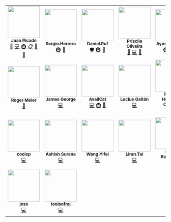 <!-- ALL-CONTRIBUTORS-LIST:START - Do not remove or modify this section -->
<!-- prettier-ignore-start -->
<!-- markdownlint-disable -->
<table>
  <tr>
    <td align="center"><a href="https://www.linkedin.com/in/jotadeveloper/"><img src="https://avatars0.githubusercontent.com/u/558752?v=4" width="100px;" alt=""/><br /><sub><b>Juan Picado</b></sub></a><br /><a href="https://github.com/verdaccio/verdaccio/commits?author=juanpicado" title="Documentation">📖</a> <a href="https://github.com/verdaccio/verdaccio/commits?author=juanpicado" title="Code">💻</a> <a href="#infra-juanpicado" title="Infrastructure (Hosting, Build-Tools, etc)">🚇</a> <a href="#eventOrganizing-juanpicado" title="Event Organizing">📋</a> <a href="#blog-juanpicado" title="Blogposts">📝</a> <a href="#maintenance-juanpicado" title="Maintenance">🚧</a></td>
    <td align="center"><a href="https://github.com/sergiohgz"><img src="https://avatars3.githubusercontent.com/u/14012309?v=4" width="100px;" alt=""/><br /><sub><b>Sergio Herrera</b></sub></a><br /><a href="#infra-sergiohgz" title="Infrastructure (Hosting, Build-Tools, etc)">🚇</a> <a href="#maintenance-sergiohgz" title="Maintenance">🚧</a></td>
    <td align="center"><a href="https://daniel-ruf.de/"><img src="https://avatars1.githubusercontent.com/u/827205?v=4" width="100px;" alt=""/><br /><sub><b>Daniel Ruf</b></sub></a><br /><a href="#security-DanielRuf" title="Security">🛡️</a> <a href="#infra-DanielRuf" title="Infrastructure (Hosting, Build-Tools, etc)">🚇</a> <a href="#maintenance-DanielRuf" title="Maintenance">🚧</a></td>
    <td align="center"><a href="https://priscilawebdev.github.io/priscilaoliveira/"><img src="https://avatars1.githubusercontent.com/u/29228205?v=4" width="100px;" alt=""/><br /><sub><b>Priscila Oliveira</b></sub></a><br /><a href="#design-priscilawebdev" title="Design">🎨</a> <a href="https://github.com/verdaccio/verdaccio/commits?author=priscilawebdev" title="Code">💻</a> <a href="#maintenance-priscilawebdev" title="Maintenance">🚧</a></td>
    <td align="center"><a href="http://ayusharma.github.io/"><img src="https://avatars0.githubusercontent.com/u/6918450?v=4" width="100px;" alt=""/><br /><sub><b>Ayush Sharma</b></sub></a><br /><a href="#infra-ayusharma" title="Infrastructure (Hosting, Build-Tools, etc)">🚇</a> <a href="https://github.com/verdaccio/verdaccio/commits?author=ayusharma" title="Code">💻</a> <a href="#design-ayusharma" title="Design">🎨</a></td>
    <td align="center"><a href="https://github.com/trentearl"><img src="https://avatars2.githubusercontent.com/u/802857?v=4" width="100px;" alt=""/><br /><sub><b>Trent Earl</b></sub></a><br /><a href="https://github.com/verdaccio/verdaccio/commits?author=trentearl" title="Code">💻</a></td>
    <td align="center"><a href="https://github.com/jmwilkinson"><img src="https://avatars0.githubusercontent.com/u/17836030?v=4" width="100px;" alt=""/><br /><sub><b>jmwilkinson</b></sub></a><br /><a href="https://github.com/verdaccio/verdaccio/commits?author=jmwilkinson" title="Code">💻</a></td>
  </tr>
  <tr>
    <td align="center"><a href="https://github.com/bufferoverflow"><img src="https://avatars2.githubusercontent.com/u/378909?v=4" width="100px;" alt=""/><br /><sub><b>Roger Meier</b></sub></a><br /><a href="#plugin-bufferoverflow" title="Plugin/utility libraries">🔌</a></td>
    <td align="center"><a href="https://ghuser.io/jamesgeorge007"><img src="https://avatars2.githubusercontent.com/u/25279263?v=4" width="100px;" alt=""/><br /><sub><b>James George</b></sub></a><br /><a href="https://github.com/verdaccio/verdaccio/commits?author=jamesgeorge007" title="Code">💻</a></td>
    <td align="center"><a href="https://github.com/AvailCat"><img src="https://avatars3.githubusercontent.com/u/19658647?v=4" width="100px;" alt=""/><br /><sub><b>AvailCat</b></sub></a><br /><a href="https://github.com/verdaccio/verdaccio/commits?author=AvailCat" title="Code">💻</a> <a href="#infra-AvailCat" title="Infrastructure (Hosting, Build-Tools, etc)">🚇</a> <a href="#maintenance-AvailCat" title="Maintenance">🚧</a></td>
    <td align="center"><a href="https://www.luciusgaitan.com/"><img src="https://avatars0.githubusercontent.com/u/5970350?v=4" width="100px;" alt=""/><br /><sub><b>Lucius Gaitán</b></sub></a><br /><a href="https://github.com/verdaccio/verdaccio/commits?author=lgaitan" title="Code">💻</a></td>
    <td align="center"><a href="https://github.com/ramonornela"><img src="https://avatars1.githubusercontent.com/u/187946?v=4" width="100px;" alt=""/><br /><sub><b>Ramon Henrique Ornelas</b></sub></a><br /><a href="https://github.com/verdaccio/verdaccio/commits?author=ramonornela" title="Code">💻</a></td>
    <td align="center"><a href="https://people.freebsd.org/~mi/resume/"><img src="https://avatars1.githubusercontent.com/u/1486340?v=4" width="100px;" alt=""/><br /><sub><b>UnitedMarsupials-zz</b></sub></a><br /><a href="https://github.com/verdaccio/verdaccio/commits?author=UnitedMarsupials-zz" title="Code">💻</a></td>
    <td align="center"><a href="http://www.codingintrigue.co.uk/"><img src="https://avatars0.githubusercontent.com/u/9048902?v=4" width="100px;" alt=""/><br /><sub><b>Ryan Graham</b></sub></a><br /><a href="https://github.com/verdaccio/verdaccio/commits?author=ryan-codingintrigue" title="Code">💻</a></td>
  </tr>
  <tr>
    <td align="center"><a href="https://github.com/coolsp"><img src="https://avatars1.githubusercontent.com/u/1246647?v=4" width="100px;" alt=""/><br /><sub><b>coolsp</b></sub></a><br /><a href="https://github.com/verdaccio/verdaccio/commits?author=coolsp" title="Code">💻</a></td>
    <td align="center"><a href="http://ashishsurana.in/"><img src="https://avatars0.githubusercontent.com/u/5610944?v=4" width="100px;" alt=""/><br /><sub><b>Ashish Surana</b></sub></a><br /><a href="https://github.com/verdaccio/verdaccio/commits?author=ashishsurana" title="Code">💻</a></td>
    <td align="center"><a href="https://github.com/buffaybu"><img src="https://avatars3.githubusercontent.com/u/2025661?v=4" width="100px;" alt=""/><br /><sub><b>Wang Yifei</b></sub></a><br /><a href="https://github.com/verdaccio/verdaccio/commits?author=buffaybu" title="Code">💻</a></td>
    <td align="center"><a href="https://twitter.com/liran_tal"><img src="https://avatars1.githubusercontent.com/u/316371?v=4" width="100px;" alt=""/><br /><sub><b>Liran Tal</b></sub></a><br /><a href="https://github.com/verdaccio/verdaccio/commits?author=lirantal" title="Code">💻</a></td>
    <td align="center"><a href="https://github.com/brenordr"><img src="https://avatars2.githubusercontent.com/u/19731692?v=4" width="100px;" alt=""/><br /><sub><b>Breno Rodrigues</b></sub></a><br /><a href="https://github.com/verdaccio/verdaccio/commits?author=brenordr" title="Code">💻</a></td>
    <td align="center"><a href="https://github.com/jachstet-sea"><img src="https://avatars0.githubusercontent.com/u/7993508?v=4" width="100px;" alt=""/><br /><sub><b>jachstet-sea</b></sub></a><br /><a href="https://github.com/verdaccio/verdaccio/commits?author=jachstet-sea" title="Code">💻</a></td>
    <td align="center"><a href="https://patrik.votocek.cz/"><img src="https://avatars1.githubusercontent.com/u/112567?v=4" width="100px;" alt=""/><br /><sub><b>Patrik Votoček</b></sub></a><br /><a href="https://github.com/verdaccio/verdaccio/commits?author=Vrtak-CZ" title="Code">💻</a></td>
  </tr>
  <tr>
    <td align="center"><a href="https://github.com/monkeywithacupcake"><img src="https://avatars3.githubusercontent.com/u/7316730?v=4" width="100px;" alt=""/><br /><sub><b>jess</b></sub></a><br /><a href="https://github.com/verdaccio/verdaccio/commits?author=monkeywithacupcake" title="Code">💻</a></td>
    <td align="center"><a href="https://github.com/toolsofraj"><img src="https://avatars0.githubusercontent.com/u/2507152?v=4" width="100px;" alt=""/><br /><sub><b>toolsofraj</b></sub></a><br /><a href="https://github.com/verdaccio/verdaccio/commits?author=toolsofraj" title="Code">💻</a></td>
  </tr>
</table>

<!-- markdownlint-enable -->
<!-- prettier-ignore-end -->
<!-- ALL-CONTRIBUTORS-LIST:END -->
